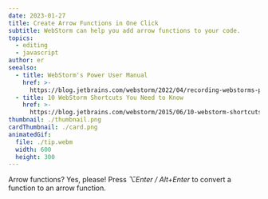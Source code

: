 ```yaml
---
date: 2023-01-27
title: Create Arrow Functions in One Click
subtitle: WebStorm can help you add arrow functions to your code.
topics:
  - editing
  - javascript
author: er
seealso:
  - title: WebStorm's Power User Manual
    href: >-
      https://blog.jetbrains.com/webstorm/2022/04/recording-webstorms-power-user-manual/
  - title: 10 WebStorm Shortcuts You Need to Know
    href: >-
      https://blog.jetbrains.com/webstorm/2015/06/10-webstorm-shortcuts-you-need-to-know/
thumbnail: ./thumbnail.png
cardThumbnail: ./card.png
animatedGif:
  file: ./tip.webm
  width: 600
  height: 300
---
```

Arrow functions? Yes, please! Press _⌥Enter / Alt+Enter_ to convert a function to an arrow function.
